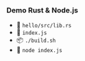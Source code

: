 ### Demo Rust & Node.js

- 👀 `hello/src/lib.rs`
- 👀 `index.js`
- 📦 `./build.sh`
- 🚀 `node index.js`

